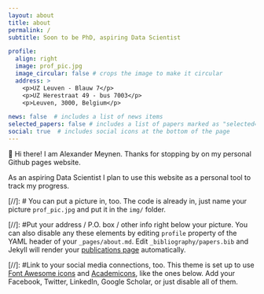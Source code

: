 ```yaml
---
layout: about
title: about
permalink: /
subtitle: Soon to be PhD, aspiring Data Scientist

profile:
  align: right
  image: prof_pic.jpg
  image_circular: false # crops the image to make it circular
  address: >
    <p>UZ Leuven - Blauw 7</p>
    <p>UZ Herestraat 49 - bus 7003</p>
    <p>Leuven, 3000, Belgium</p>

news: false  # includes a list of news items
selected_papers: false # includes a list of papers marked as "selected={true}"
social: true  # includes social icons at the bottom of the page
---
```


:wave: Hi there! I am Alexander Meynen. Thanks for stopping by on my personal Github pages website.

As an aspiring Data Scientist I plan to use this website as a personal tool to track my progress. 

[//]: # You can put a picture in, too. The code is already in, just name your picture `prof_pic.jpg` and put it in the `img/` folder.

[//]: #Put your address / P.O. box / other info right below your picture. You can also disable any these elements by editing `profile` property of the YAML header of your `_pages/about.md`. Edit `_bibliography/papers.bib` and Jekyll will render your [publications page](/al-folio/publications/) automatically.

[//]: #Link to your social media connections, too. This theme is set up to use [Font Awesome icons](http://fortawesome.github.io/Font-Awesome/) and [Academicons](https://jpswalsh.github.io/academicons/), like the ones below. Add your Facebook, Twitter, LinkedIn, Google Scholar, or just disable all of them.